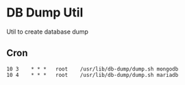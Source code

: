 # DB Dump Util
Util to create database dump

## Cron 

    10 3    * * *   root    /usr/lib/db-dump/dump.sh mongodb
    10 4    * * *   root    /usr/lib/db-dump/dump.sh mariadb
